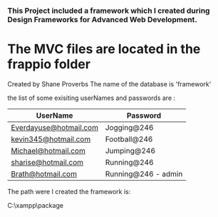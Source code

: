 ### This Project included a framework which I created during Design Frameworks for Advanced Web Development.

# The MVC files are located in the frappio folder

Created by Shane Proverbs
The name of the database is 'framework'

the list of some exisiting userNames and passwords are : <br>

| UserName  |		Password  |
| ----------- | -----------|
|Everdayuse@hotmail.com | Jogging@246 |
|kevin345@hotmail.com |	Football@246 |
|Michael@hotmail.com |	Jumping@246 |
|sharise@hotmail.com |	Running@246 |
|Brath@hotmail.com    |   Running@246 - admin |


The path were I created the framework is:

C:\xampp\package
